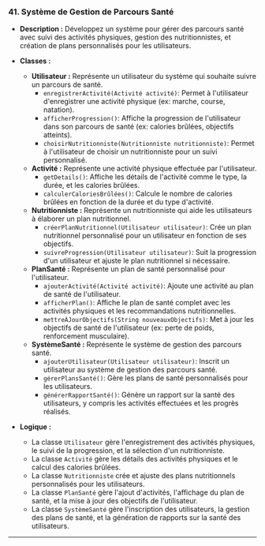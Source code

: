 ### **41. Système de Gestion de Parcours Santé**

- **Description :** Développez un système pour gérer des parcours santé avec suivi des activités physiques, gestion des nutritionnistes, et création de plans personnalisés pour les utilisateurs.
- **Classes :**
    - **Utilisateur :** Représente un utilisateur du système qui souhaite suivre un parcours de santé.
        - `enregistrerActivité(Activité activité)`: Permet à l'utilisateur d'enregistrer une activité physique (ex: marche, course, natation).
        - `afficherProgression()`: Affiche la progression de l'utilisateur dans son parcours de santé (ex: calories brûlées, objectifs atteints).
        - `choisirNutritionniste(Nutritionniste nutritionniste)`: Permet à l'utilisateur de choisir un nutritionniste pour un suivi personnalisé.
    - **Activité :** Représente une activité physique effectuée par l'utilisateur.
        - `getDetails()`: Affiche les détails de l'activité comme le type, la durée, et les calories brûlées.
        - `calculerCaloriesBrûlées()`: Calcule le nombre de calories brûlées en fonction de la durée et du type d'activité.
    - **Nutritionniste :** Représente un nutritionniste qui aide les utilisateurs à élaborer un plan nutritionnel.
        - `créerPlanNutritionnel(Utilisateur utilisateur)`: Crée un plan nutritionnel personnalisé pour un utilisateur en fonction de ses objectifs.
        - `suivreProgression(Utilisateur utilisateur)`: Suit la progression d'un utilisateur et ajuste le plan nutritionnel si nécessaire.
    - **PlanSanté :** Représente un plan de santé personnalisé pour l'utilisateur.
        - `ajouterActivité(Activité activité)`: Ajoute une activité au plan de santé de l'utilisateur.
        - `afficherPlan()`: Affiche le plan de santé complet avec les activités physiques et les recommandations nutritionnelles.
        - `mettreÀJourObjectifs(String nouveauxObjectifs)`: Met à jour les objectifs de santé de l'utilisateur (ex: perte de poids, renforcement musculaire).
    - **SystèmeSanté :** Représente le système de gestion des parcours santé.
        - `ajouterUtilisateur(Utilisateur utilisateur)`: Inscrit un utilisateur au système de gestion des parcours santé.
        - `gérerPlansSanté()`: Gère les plans de santé personnalisés pour les utilisateurs.
        - `générerRapportSanté()`: Génère un rapport sur la santé des utilisateurs, y compris les activités effectuées et les progrès réalisés.

- **Logique :**
    - La classe `Utilisateur` gère l'enregistrement des activités physiques, le suivi de la progression, et la sélection d'un nutritionniste.
    - La classe `Activité` gère les détails des activités physiques et le calcul des calories brûlées.
    - La classe `Nutritionniste` crée et ajuste des plans nutritionnels personnalisés pour les utilisateurs.
    - La classe `PlanSanté` gère l'ajout d'activités, l'affichage du plan de santé, et la mise à jour des objectifs de l'utilisateur.
    - La classe `SystèmeSanté` gère l'inscription des utilisateurs, la gestion des plans de santé, et la génération de rapports sur la santé des utilisateurs.

---

